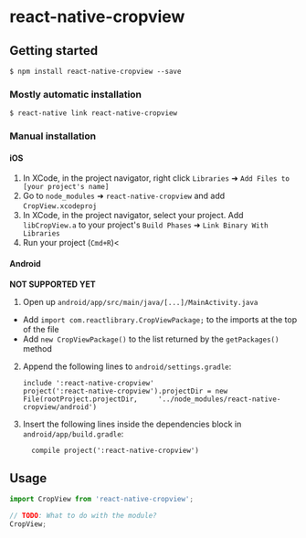 
# react-native-cropview

## Getting started

`$ npm install react-native-cropview --save`

### Mostly automatic installation

`$ react-native link react-native-cropview`

### Manual installation


#### iOS

1. In XCode, in the project navigator, right click `Libraries` ➜ `Add Files to [your project's name]`
2. Go to `node_modules` ➜ `react-native-cropview` and add `CropView.xcodeproj`
3. In XCode, in the project navigator, select your project. Add `libCropView.a` to your project's `Build Phases` ➜ `Link Binary With Libraries`
4. Run your project (`Cmd+R`)<

#### Android
**NOT SUPPORTED YET**

1. Open up `android/app/src/main/java/[...]/MainActivity.java`
  - Add `import com.reactlibrary.CropViewPackage;` to the imports at the top of the file
  - Add `new CropViewPackage()` to the list returned by the `getPackages()` method
2. Append the following lines to `android/settings.gradle`:
  	```
  	include ':react-native-cropview'
  	project(':react-native-cropview').projectDir = new File(rootProject.projectDir, 	'../node_modules/react-native-cropview/android')
  	```
3. Insert the following lines inside the dependencies block in `android/app/build.gradle`:
  	```
      compile project(':react-native-cropview')
  	```

## Usage
```javascript
import CropView from 'react-native-cropview';

// TODO: What to do with the module?
CropView;
```
  
